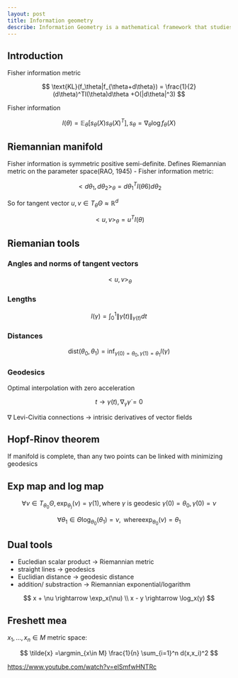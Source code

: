 ```yaml
---
layout: post
title: Information geometry
describe: Information Geometry is a mathematical framework that studies the geometric structures associated with statistical models and probability distributions. It has wide usage in Quantum Mechanics and Bayesian Inference. I'll make an overview of tools, that can come handy for your studying. 
---
```


## Introduction 

Fisher information metric

$$
    \text{KL}(f_\theta|f_{\theta+d\theta}) = \frac{1}{2} (d\theta)^TI(\theta)d\theta +O(|d\theta|^3)
$$


Fisher information

$$
    I(\theta) = \mathbb{E}_\theta[s_\theta(X)s_\theta(X)^T], s_\theta = \nabla_\theta \log f_\theta(X)
$$

## Riemannian manifold

Fisher information is symmetric positive semi-definite. Defines Riemannian metric on the parameter space(RAO, 1945) - Fisher information metric:

$$
    <d\theta_1, d\theta_2>_\theta = d\theta_1^T I(\theta6) d\theta_2
$$

So for tangent vector  $u,v \in T_\theta \Theta \approx \mathbb{R}^d$

$$
    <u,v>_\theta = u^T I(\theta)
$$

## Riemanian tools

### Angles and norms of tangent vectors

$$
    <u,v>_\theta
$$

### Lengths 

$$
    l(\gamma) = \int_0^1 \|\dot{\gamma}(t)\|_{\gamma(t)}dt
$$  

### Distances

$$
    \text{dist}(\theta_0,\theta_1) = \inf_{\gamma(0)=\theta_0, \gamma(1)=\theta_1} l(\gamma)
$$

### Geodesics

Optimal interpolation with zero acceleration

$$
    t \rightarrow \gamma(t), \nabla_{\dot{\gamma}} \dot{\gamma} =0  
$$

$\nabla$ Levi-Civitia connections -> intrisic derivatives of vector fields


## Hopf-Rinov theorem

If manifold is complete, than any two points can be linked with minimizing geodesics

## Exp map and log map

$$
    \forall \nu \in T_{\theta_0} \Theta, \exp_{\theta_)}(\nu)=\gamma(1), \text{where } \gamma \text{ is geodesic } \gamma(0)=\theta_0, \dot{\gamma}(0)=\nu 
$$


$$
    \forall \theta_1 \in \Theta \log_{\theta_0} (\theta_1) = \nu, \text{ where} \exp_{\theta_0}(\nu)=\theta_1
$$

## Dual tools

- Eucledian scalar product $\rightarrow$ Riemannian metric
- straight lines $\rightarrow$ geodesics
- Euclidian distance $\rightarrow$ geodesic distance
- addition/ substraction $\rightarrow$ Riemannian exponential/logarithm

$$
    x + \nu \rightarrow \exp_x(\nu) \\
    x - y \rightarrow \log_x(y)
$$

## Freshett mea

$x_1,\dots, x_n \in M$ metric space:


$$
    \tilde{x} =\argmin_{x\in M} \frac{1}{n} \sum_{i=1}^n d(x,x_i)^2
$$



https://www.youtube.com/watch?v=elSmfwHNTRc